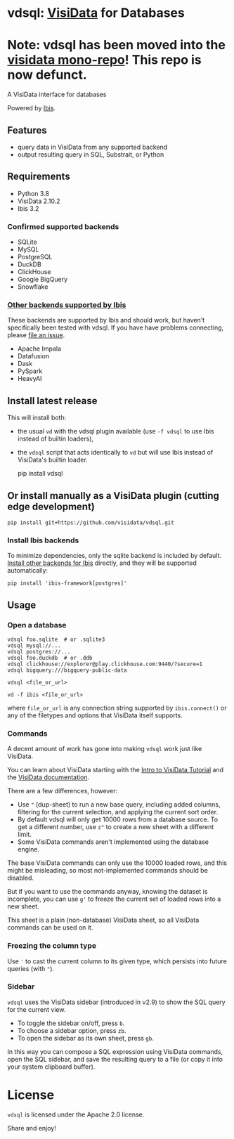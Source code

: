 # vdsql: [VisiData](https://visidata.org) for Databases

# Note: vdsql has been moved into the [visidata mono-repo](https://github.com/saulpw/visidata)!  This repo is now defunct.

A VisiData interface for databases

Powered by [Ibis](https://ibis-project.org).

## Features

- query data in VisiData from any supported backend
- output resulting query in SQL, Substrait, or Python

## Requirements

- Python 3.8
- VisiData 2.10.2
- Ibis 3.2

### Confirmed supported backends

- SQLite
- MySQL
- PostgreSQL
- DuckDB
- ClickHouse
- Google BigQuery
- Snowflake

### [Other backends supported by Ibis](https://ibis-project.org/docs/3.1.0/backends/)

These backends are supported by Ibis and should work, but haven't specifically been tested with vdsql.
If you have have problems connecting, please [file an issue](https://github.com/visidata/vdsql/issues/new).

- Apache Impala
- Datafusion
- Dask
- PySpark
- HeavyAI

## Install latest release

This will install both:
  - the usual `vd` with the vdsql plugin available (use `-f vdsql` to use Ibis instead of builtin loaders),
  - the `vdsql` script that acts identically to `vd` but will use Ibis instead of VisiData's builtin loader.

    pip install vdsql

## Or install manually as a VisiData plugin (cutting edge development)

    pip install git+https://github.com/visidata/vdsql.git

### Install Ibis backends

To minimize dependencies, only the sqlite backend is included by default.
[Install other backends for Ibis](https://ibis-project.org/docs/3.1.0/backends/#direct-execution-backends) directly, and they will be supported automatically:

    pip install 'ibis-framework[postgres]'

## Usage

### Open a database

    vdsql foo.sqlite  # or .sqlite3
    vdsql mysql://...
    vdsql postgres://...
    vdsql foo.duckdb  # or .ddb
    vdsql clickhouse://explorer@play.clickhouse.com:9440/?secure=1
    vdsql bigquery:///bigquery-public-data

    vdsql <file_or_url>

    vd -f ibis <file_or_url>

where `file_or_url` is any connection string supported by `ibis.connect()` or any of the filetypes and options that VisiData itself supports.

### Commands

A decent amount of work has gone into making `vdsql` work just like VisiData.

You can learn about VisiData starting with the [Intro to VisiData Tutorial](https://jsvine.github.io/intro-to-visidata/) and the [VisiData documentation](https://visidata.org/docs).

There are a few differences, however:

- Use `"` (dup-sheet) to run a new base query, including added columns, filtering for the current selection, and applying the current sort order.
- By default vdsql will only get 10000 rows from a database source.  To get a different number, use `z"` to create a new sheet with a different limit.
- Some VisiData commands aren't implemented using the database engine.

The base VisiData commands can only use the 10000 loaded rows, and this might be misleading, so most not-implemented commands should be disabled.

But if you want to use the commands anyway, knowing the dataset is incomplete, you can use `g'` to freeze the current set of loaded rows into a new sheet.

This sheet is a plain (non-database) VisiData sheet, so all VisiData commands can be used on it.

### Freezing the column type

Use `'` to cast the current column to its given type, which persists into future queries (with `"`).

### Sidebar

`vdsql` uses the VisiData sidebar (introduced in v2.9) to show the SQL query for the current view.

- To toggle the sidebar on/off, press `b`.
- To choose a sidebar option, press `zb`.
- To open the sidebar as its own sheet, press `gb`.

In this way you can compose a SQL expression using VisiData commands, open the SQL sidebar, and save the resulting query to a file (or copy it into your system clipboard buffer).

# License

`vdsql` is licensed under the Apache 2.0 license.

Share and enjoy!
